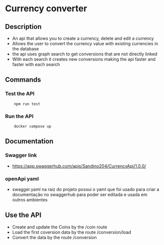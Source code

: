 # Currency converter

## Description
- An api that allows you to create a currency, delete and edit a currency
- Allows the user to convert the currency value with existing currencies in the database
- the api uses graph search to get conversions that are not directly linked
- With each search it creates new conversions making the api faster and faster with each search

## Commands

### Test the API
```
    npm run test
```

### Run the API
```
    docker compose up
```

## Documentation

### Swagger link
- https://app.swaggerhub.com/apis/Sandino204/CurrencyApi/1.0.0/

### openApi yaml
- swagger.yaml na raiz do projeto possui o yaml que foi usado para criar a documentação no swaggerhub para poder ser editada e usada em outros ambientes

## Use the API

- Create and update the Coins by the /coin route
- Load the first coversion data by the route /conversion/load
- Convert the data by the route /conversion 